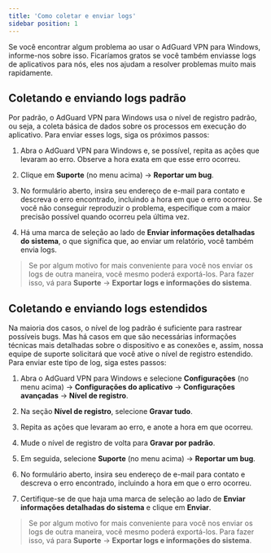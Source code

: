 ```yaml
---
title: 'Como coletar e enviar logs'
sidebar position: 1
---
```




Se você encontrar algum problema ao usar o AdGuard VPN para Windows, informe-nos sobre isso. Ficaríamos gratos se você também enviasse logs de aplicativos para nós, eles nos ajudam a resolver problemas muito mais rapidamente.


## Coletando e enviando logs padrão

Por padrão, o AdGuard VPN para Windows usa o nível de registro padrão, ou seja, a coleta básica de dados sobre os processos em execução do aplicativo. Para enviar esses logs, siga os próximos passos:

1. Abra o AdGuard VPN para Windows e, se possível, repita as ações que levaram ao erro. Observe a hora exata em que esse erro ocorreu.

2. Clique em **Suporte** (no menu acima) → **Reportar um bug**.

3. No formulário aberto, insira seu endereço de e-mail para contato e descreva o erro encontrado, incluindo a hora em que o erro ocorreu. Se você não conseguir reproduzir o problema, especifique com a maior precisão possível quando ocorreu pela última vez.

4. Há uma marca de seleção ao lado de **Enviar informações detalhadas do sistema**, o que significa que, ao enviar um relatório, você também envia logs.
> Se por algum motivo for mais conveniente para você nos enviar os logs de outra maneira, você mesmo poderá exportá-los. Para fazer isso, vá para **Suporte** → **Exportar logs e informações do sistema**.


## Coletando e enviando logs estendidos

Na maioria dos casos, o nível de log padrão é suficiente para rastrear possíveis bugs. Mas há casos em que são necessárias informações técnicas mais detalhadas sobre o dispositivo e as conexões e, assim, nossa equipe de suporte solicitará que você ative o nível de registro estendido. Para enviar este tipo de log, siga estes passos:

1. Abra o AdGuard VPN para Windows e selecione **Configurações** (no menu acima) → **Configurações do aplicativo** → **Configurações avançadas** → **Nível de registro**.

2. Na seção **Nível de registro**, selecione **Gravar tudo**.

3. Repita as ações que levaram ao erro, e anote a hora em que ocorreu.

4. Mude o nível de registro de volta para **Gravar por padrão**.

5. Em seguida, selecione **Suporte** (no menu acima) → **Reportar um bug**.

6. No formulário aberto, insira seu endereço de e-mail para contato e descreva o erro encontrado, incluindo a hora em que o erro ocorreu.

7. Certifique-se de que haja uma marca de seleção ao lado de **Enviar informações detalhadas do sistema** e clique em **Enviar**.
> Se por algum motivo for mais conveniente para você nos enviar os logs de outra maneira, você mesmo poderá exportá-los. Para fazer isso, vá para **Suporte** → **Exportar logs e informações do sistema**.
